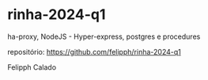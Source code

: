 # rinha-2024-q1

ha-proxy, NodeJS - Hyper-express, postgres e procedures

repositório: https://github.com/felipph/rinha-2024-q1

Felipph Calado
